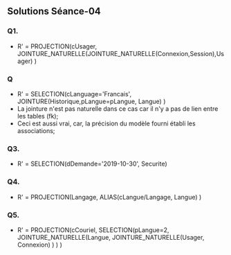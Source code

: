 ## Solutions Séance-04

### Q1.
  + R' = PROJECTION(cUsager, JOINTURE_NATURELLE(JOINTURE_NATURELLE(Connexion,Session),Usager) )
  
### Q
  + R' = SELECTION(cLanguage='Francais', JOINTURE(Historique,pLangue=pLangue, Langue) )
  + La jointure n'est pas naturelle dans ce cas car il n'y a pas de lien entre les tables (fk);
  + Ceci est aussi vrai, car, la précision du modèle fourni établi les associations;
  
### Q3.
  + R' = SELECTION(dDemande='2019-10-30', Securite)

### Q4.
 + R' = PROJECTION(Langage, ALIAS(cLangue/Langage, Langue) )

### Q5. 
  + R' = PROJECTION(cCouriel, SELECTION(pLangue=2, JOINTURE_NATURELLE(Langue, JOINTURE_NATURELLE(Usager, Connexion) ) ) )
  

